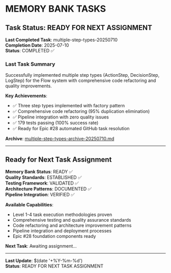 # MEMORY BANK TASKS

## Task Status: READY FOR NEXT ASSIGNMENT

**Last Completed Task**: multiple-step-types-20250710  
**Completion Date**: 2025-07-10  
**Status**: COMPLETED ✅

### Last Task Summary

Successfully implemented multiple step types (ActionStep, DecisionStep, LogStep) for the Flow system with comprehensive code refactoring and quality improvements.

**Key Achievements**:

- ✅ Three step types implemented with factory pattern
- ✅ Comprehensive code refactoring (95% duplication elimination)
- ✅ Pipeline integration with zero quality issues
- ✅ 179 tests passing (100% success rate)
- ✅ Ready for Epic #28 automated GitHub task resolution

**Archive**: [multiple-step-types-archive-20250710.md](archive/multiple-step-types-archive-20250710.md)

---

## Ready for Next Task Assignment

**Memory Bank Status**: READY ✅  
**Quality Standards**: ESTABLISHED ✅  
**Testing Framework**: VALIDATED ✅  
**Architecture Patterns**: DOCUMENTED ✅  
**Pipeline Integration**: VERIFIED ✅

**Available Capabilities**:

- Level 1-4 task execution methodologies proven
- Comprehensive testing and quality assurance standards
- Code refactoring and architecture improvement patterns
- Pipeline integration and deployment processes
- Epic #28 foundation components ready

**Next Task**: Awaiting assignment...

---

**Last Update**: $(date '+%Y-%m-%d')  
**Status**: READY FOR NEXT TASK ASSIGNMENT
